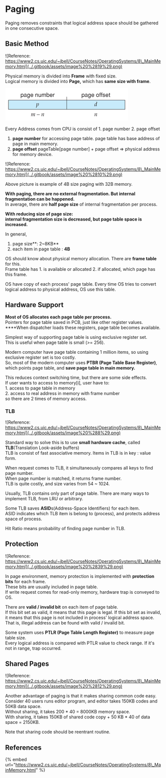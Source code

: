 # Paging

Paging removes constraints that logical address space should be gathered in one consecutive space.

## Basic Method

![Reference: https://www2.cs.uic.edu/~jbell/CourseNotes/OperatingSystems/8\_MainMemory.html](../.gitbook/assets/image%20%2819%29.png)

Physical memory is divided into **Frame** with fixed size.  
Logical memory is divided into **Page,** which has **same size with frame**.

![](../.gitbook/assets/image%20%283%29.png)

Every Address comes from CPU is consist of 1. page number 2. page offset

1. **page number** for accessing page table. page table has base address of page in main memory.
2. **page offset** pageTable\[page number\] + page offset =&gt; physical address for memory device.

![Reference: https://www2.cs.uic.edu/~jbell/CourseNotes/OperatingSystems/8\_MainMemory.html](../.gitbook/assets/image%20%2810%29.png)

Above picture is example of 4B size paging with 32B memory.

**With paging, there are no external fragmentation. But internal fragmentation can be happened.**  
In average, there are **half page size** of internal fragmentation per process.

**With reducing size of page size:  
internal fragmentation size is decreased, but page table space is increased.**

In general,

1. page size**: 2~8KB**
2. each item in page table : **4B**

OS should know about physical memory allocation. There are **frame table** for this.  
Frame table has 1. is available or allocated 2. if allocated, which page has this frame.

OS have copy of each process' page table. Every time OS tries to convert logical address to physical address, OS use this table.

## Hardware Support

**Most of OS allocates each page table per process.**  
Pointers for page table saved in PCB, just like other register values. ****When dispatcher loads these registers, page table becomes available.

Simplest way of supporting page table is using exclusive register set.  
This is useful when page table is small \(&gt;= 256\).

Modern computer have page table containing 1 million items, so using exclusive register set is too costly.  
So, most of the modern computer uses **PTBR \(Page Table Base Register\)**, which points page table, and **save page table in main memory.**

This reduces context switching time, but there are some side effects.  
If user wants to access to memory\[i\], user have to:  
    1. access to page table in memory  
    2. access to real address in memory with frame number  
so there are 2 times of memory access.

### TLB

![Reference: https://www2.cs.uic.edu/~jbell/CourseNotes/OperatingSystems/8\_MainMemory.html](../.gitbook/assets/image%20%288%29.png)

Standard way to solve this is to use **small hardware cache**, called **TLB**\(Translation Look-aside buffers\)  
TLB is consist of fast associative memory. Items in TLB is in key : value form.  
  
When request comes to TLB, it simultaneously compares all keys to find page number.  
When page number is matched, it returns frame number.  
TLB is quite costly, and size varies from 54 ~ 1024.

Usually, TLB contains only part of page table. There are many ways to implement TLB, from LRU or arbitrary.

Some TLB saves **ASID**s\(Address-Space Identifiers\) for each item.  
ASID indicates which TLB item is belong to \(process\), and protects address space of process.

Hit Ratio means probability of finding page number in TLB.

## Protection

![Reference: https://www2.cs.uic.edu/~jbell/CourseNotes/OperatingSystems/8\_MainMemory.html](../.gitbook/assets/image%20%2839%29.png)

In page environment, memory protection is implemented with **protection bits** for each frame.  
These bits are usually included in page table.  
If write request comes for read-only memory, hardware trap is conveyed to OS.

There are **valid / invalid bit** on each item of page table.  
If this bit set as valid, it means that this page is legal. If this bit set as invalid, it means that this page is not included in process' logical address space.  
That is, illegal address can be found with valid / invalid bit.

Some system uses **PTLR \(Page Table Length Register\)** to measure page table size.  
Every logical address is compared with PTLR value to check range. If it's not in range, trap occurred.

## Shared Pages 

![Reference: https://www2.cs.uic.edu/~jbell/CourseNotes/OperatingSystems/8\_MainMemory.html](../.gitbook/assets/image%20%2812%29.png)

Another advantage of paging is that it makes sharing common code easy.  
Consider 40 users runs editor program, and editor takes 150KB codes and 50KB data space.  
Without sharing, it takes 200 \* 40 = 8000KB memory space.  
With sharing, it takes 150KB of shared code copy + 50 KB \* 40 of data space = 2150KB.

Note that sharing code should be reentrant routine.

## References

{% embed url="https://www2.cs.uic.edu/~jbell/CourseNotes/OperatingSystems/8\_MainMemory.html" %}





